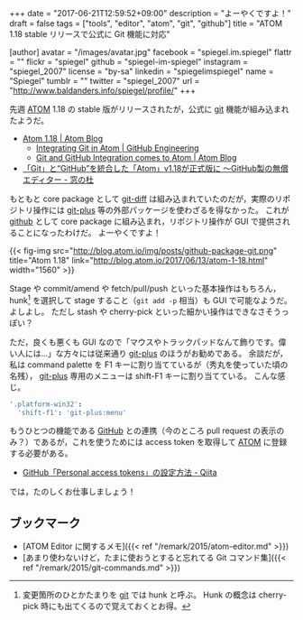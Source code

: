 +++
date = "2017-06-21T12:59:52+09:00"
description = "よーやくですよ！"
draft = false
tags = ["tools", "editor", "atom", "git", "github"]
title = "ATOM 1.18 stable リリースで公式に Git 機能に対応"

[author]
  avatar = "/images/avatar.jpg"
  facebook = "spiegel.im.spiegel"
  flattr = ""
  flickr = "spiegel"
  github = "spiegel-im-spiegel"
  instagram = "spiegel_2007"
  license = "by-sa"
  linkedin = "spiegelimspiegel"
  name = "Spiegel"
  tumblr = ""
  twitter = "spiegel_2007"
  url = "http://www.baldanders.info/spiegel/profile/"
+++

先週 [ATOM] 1.18 の stable 版がリリースされたが，公式に [git] 機能が組み込まれたようだ。

- [Atom 1.18 | Atom Blog](http://blog.atom.io/2017/06/13/atom-1-18.html)
    - [Integrating Git in Atom | GitHub Engineering](https://githubengineering.com/integrating-git-in-atom/)
    - [Git and GitHub Integration comes to Atom | Atom Blog](http://blog.atom.io/2017/05/16/git-and-github-integration-comes-to-atom.html)
- [「Git」と“GitHub”を統合した「Atom」v1.18が正式版に ～GitHub製の無償エディター - 窓の杜](http://forest.watch.impress.co.jp/docs/news/1065638.html)

もともと core package として [git-diff] は組み込まれていたのだが，実際のリポジトリ操作には [git-plus] 等の外部パッケージを使わざるを得なかった。
これが [github] として core package に組み込まれ，リポジトリ操作が GUI で提供されることになったわけだ。
よーやくですよ！

{{< fig-img src="http://blog.atom.io/img/posts/github-package-git.png" title="Atom 1.18" link="http://blog.atom.io/2017/06/13/atom-1-18.html" width="1560" >}}

Stage や commit/amend や fetch/pull/push といった基本操作はもちろん，hunk[^h] を選択して stage すること（`git add -p` 相当）も GUI で可能なようだ。
よしよし。
ただし stash や cherry-pick といった細かい操作はできなさそうっぽい？ 

[^h]: 変更箇所のひとかたまりを [git] では hunk と呼ぶ。 Hunk の概念は cherry-pick 時にも出てくるので覚えておくとお得。

ただ，良くも悪くも GUI なので「マウスやトラックパッドなんて飾りです。偉い人には...」な方々には従来通り [git-plus] のほうがお勧めである。
余談だが，私は command palette を F1 キーに割り当てているが（秀丸を使っていた頃の名残）， [git-plus] 専用のメニューは shift-F1 キーに割り当てている。
こんな感じ。

```cson
'.platform-win32':
  'shift-f1': 'git-plus:menu'
```

もうひとつの機能である [GitHub](https://github.com/) との連携（今のところ pull request の表示のみ？）であるが，これを使うためには access token を取得して [ATOM] に登録する必要がある。

- [GitHub「Personal access tokens」の設定方法 - Qiita](http://qiita.com/kz800/items/497ec70bff3e555dacd0)

では，たのしくお仕事しましょう！

## ブックマーク

- [ATOM Editor に関するメモ]({{< ref "/remark/2015/atom-editor.md" >}})
- [あまり使わないけど，たまに使おうとすると忘れてる Git コマンド集]({{< ref "/remark/2015/git-commands.md" >}})

[ATOM]: https://atom.io/ "Atom"
[git]: https://git-scm.com/ "Git"
[git-diff]: https://atom.io/packages/git-diff
[git-plus]: https://atom.io/packages/git-plus
[github]: https://atom.io/packages/github
